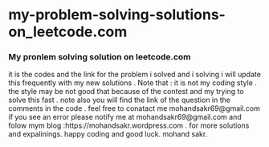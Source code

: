 # my-problem-solving-solutions-on_leetcode.com
<h3> My pronlem solving solution on leetcode.com </h3>
it is the codes and the link for the problem i solved and i solving i will update this frequently with my new solutions .
Note that :
it is not my coding style . the style may be not good that because of the contest and my trying to solve this fast . 
note also you will find the link of the question in the comments in the code .
feel free to conatact me mohandsakr69@gmail.com if you see an error please notify me at mohandsakr69@gmail.com 
and folow mym blog :https://mohandsakr.wordpress.com . for more solutions and expalinings.
happy coding and good luck. mohand sakr.
